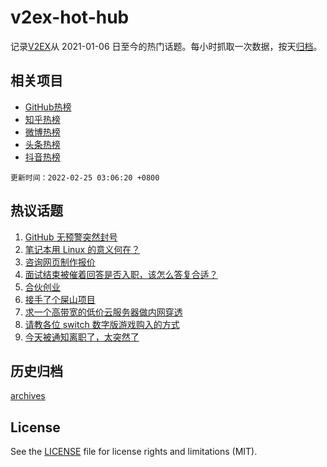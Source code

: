 # v2ex-hot-hub

 记录[V2EX](https://www.v2ex.com/)从 2021-01-06 日至今的热门话题。每小时抓取一次数据，按天[归档](archives)。
 
 ## 相关项目

- [GitHub热榜](https://github.com/lonnyzhang423/github-hot-hub)
- [知乎热榜](https://github.com/lonnyzhang423/zhihu-hot-hub)
- [微博热榜](https://github.com/lonnyzhang423/weibo-hot-hub)
- [头条热榜](https://github.com/lonnyzhang423/toutiao-hot-hub)
- [抖音热榜](https://github.com/lonnyzhang423/douyin-hot-hub)


 `更新时间：2022-02-25 03:06:20 +0800`

## 热议话题

1. [GitHub 无预警突然封号](https://www.v2ex.com/t/836086)
1. [笔记本用 Linux 的意义何在？](https://www.v2ex.com/t/836078)
1. [咨询网页制作报价](https://www.v2ex.com/t/836121)
1. [面试结束被催着回答是否入职，该怎么答复合适？](https://www.v2ex.com/t/836119)
1. [合伙创业](https://www.v2ex.com/t/836145)
1. [接手了个屎山项目](https://www.v2ex.com/t/836084)
1. [求一个高带宽的低价云服务器做内网穿透](https://www.v2ex.com/t/836102)
1. [请教各位 switch 数字版游戏购入的方式](https://www.v2ex.com/t/836080)
1. [今天被通知离职了，太突然了](https://www.v2ex.com/t/836133)

## 历史归档

[archives](archives)

## License

See the [LICENSE](LICENSE) file for license rights and limitations (MIT).
